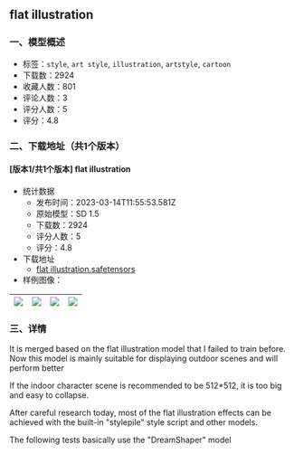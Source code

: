 ## flat illustration
### 一、模型概述

- 标签：`style`, `art style`, `illustration`, `artstyle`, `cartoon`
- 下载数：2924
- 收藏人数：801
- 评论人数：3
- 评分人数：5
- 评分：4.8

### 二、下载地址（共1个版本）

#### [版本1/共1个版本] flat illustration

- 统计数据
  - 发布时间：2023-03-14T11:55:53.581Z
  - 原始模型：SD 1.5
  - 下载数：2924
  - 评分人数：5
  - 评分：4.8
- 下载地址
  - [flat illustration.safetensors](https://civitai.com/api/download/models/22703)
- 样例图像：

| <img src="https://image.civitai.com/xG1nkqKTMzGDvpLrqFT7WA/f579bf21-2d02-4872-6023-83842062e300/width=450/249378.jpeg" /> | <img src="https://image.civitai.com/xG1nkqKTMzGDvpLrqFT7WA/7164e10f-343d-49ee-f246-78fda5184600/width=450/244895.jpeg" /> | <img src="https://image.civitai.com/xG1nkqKTMzGDvpLrqFT7WA/513e7711-e389-4ff9-9fc7-87ea22831f00/width=450/244891.jpeg" /> | <img src="https://image.civitai.com/xG1nkqKTMzGDvpLrqFT7WA/ca127b45-9ef1-482d-afd0-68768397ea00/width=450/244887.jpeg" /> |
| ---- | ---- | ---- | ---- |


### 三、详情
<p>It is merged based on the flat illustration model that I failed to train before. Now this model is mainly suitable for displaying outdoor scenes and will perform better</p><p>If the indoor character scene is recommended to be 512*512, it is too big and easy to collapse.</p><p></p><p>After careful research today, most of the flat illustration effects can be achieved with the built-in "stylepile" style script and other models.</p><p>The following tests basically use the "DreamShaper" model</p>